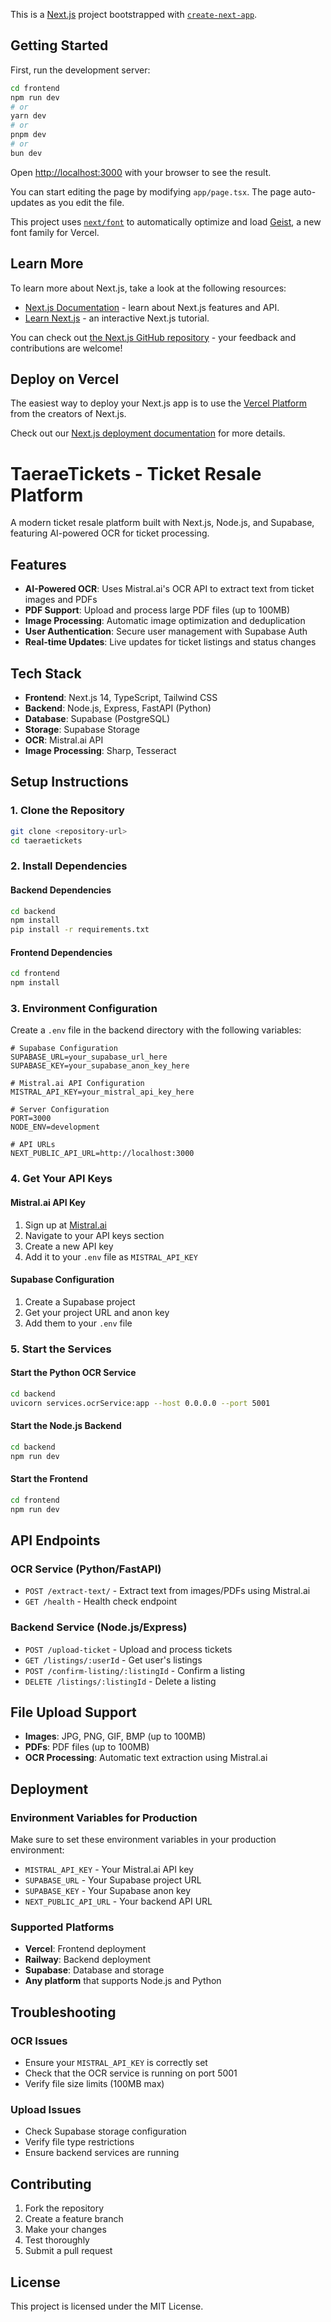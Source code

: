 This is a [Next.js](https://nextjs.org) project bootstrapped with [`create-next-app`](https://nextjs.org/docs/app/api-reference/cli/create-next-app).

## Getting Started

First, run the development server:

```bash
cd frontend
npm run dev
# or
yarn dev
# or
pnpm dev
# or
bun dev
```

Open [http://localhost:3000](http://localhost:3000) with your browser to see the result.

You can start editing the page by modifying `app/page.tsx`. The page auto-updates as you edit the file.

This project uses [`next/font`](https://nextjs.org/docs/app/building-your-application/optimizing/fonts) to automatically optimize and load [Geist](https://vercel.com/font), a new font family for Vercel.

## Learn More

To learn more about Next.js, take a look at the following resources:

- [Next.js Documentation](https://nextjs.org/docs) - learn about Next.js features and API.
- [Learn Next.js](https://nextjs.org/learn) - an interactive Next.js tutorial.

You can check out [the Next.js GitHub repository](https://github.com/vercel/next.js) - your feedback and contributions are welcome!

## Deploy on Vercel

The easiest way to deploy your Next.js app is to use the [Vercel Platform](https://vercel.com/new?utm_medium=default-template&filter=next.js&utm_source=create-next-app&utm_campaign=create-next-app-readme) from the creators of Next.js.

Check out our [Next.js deployment documentation](https://nextjs.org/docs/app/building-your-application/deploying) for more details.

# TaeraeTickets - Ticket Resale Platform

A modern ticket resale platform built with Next.js, Node.js, and Supabase, featuring AI-powered OCR for ticket processing.

## Features

- **AI-Powered OCR**: Uses Mistral.ai's OCR API to extract text from ticket images and PDFs
- **PDF Support**: Upload and process large PDF files (up to 100MB)
- **Image Processing**: Automatic image optimization and deduplication
- **User Authentication**: Secure user management with Supabase Auth
- **Real-time Updates**: Live updates for ticket listings and status changes

## Tech Stack

- **Frontend**: Next.js 14, TypeScript, Tailwind CSS
- **Backend**: Node.js, Express, FastAPI (Python)
- **Database**: Supabase (PostgreSQL)
- **Storage**: Supabase Storage
- **OCR**: Mistral.ai API
- **Image Processing**: Sharp, Tesseract

## Setup Instructions

### 1. Clone the Repository
```bash
git clone <repository-url>
cd taeraetickets
```

### 2. Install Dependencies

#### Backend Dependencies
```bash
cd backend
npm install
pip install -r requirements.txt
```

#### Frontend Dependencies
```bash
cd frontend
npm install
```

### 3. Environment Configuration

Create a `.env` file in the backend directory with the following variables:

```env
# Supabase Configuration
SUPABASE_URL=your_supabase_url_here
SUPABASE_KEY=your_supabase_anon_key_here

# Mistral.ai API Configuration
MISTRAL_API_KEY=your_mistral_api_key_here

# Server Configuration
PORT=3000
NODE_ENV=development

# API URLs
NEXT_PUBLIC_API_URL=http://localhost:3000
```

### 4. Get Your API Keys

#### Mistral.ai API Key
1. Sign up at [Mistral.ai](https://mistral.ai)
2. Navigate to your API keys section
3. Create a new API key
4. Add it to your `.env` file as `MISTRAL_API_KEY`

#### Supabase Configuration
1. Create a Supabase project
2. Get your project URL and anon key
3. Add them to your `.env` file

### 5. Start the Services

#### Start the Python OCR Service
```bash
cd backend
uvicorn services.ocrService:app --host 0.0.0.0 --port 5001
```

#### Start the Node.js Backend
```bash
cd backend
npm run dev
```

#### Start the Frontend
```bash
cd frontend
npm run dev
```

## API Endpoints

### OCR Service (Python/FastAPI)
- `POST /extract-text/` - Extract text from images/PDFs using Mistral.ai
- `GET /health` - Health check endpoint

### Backend Service (Node.js/Express)
- `POST /upload-ticket` - Upload and process tickets
- `GET /listings/:userId` - Get user's listings
- `POST /confirm-listing/:listingId` - Confirm a listing
- `DELETE /listings/:listingId` - Delete a listing

## File Upload Support

- **Images**: JPG, PNG, GIF, BMP (up to 100MB)
- **PDFs**: PDF files (up to 100MB)
- **OCR Processing**: Automatic text extraction using Mistral.ai

## Deployment

### Environment Variables for Production
Make sure to set these environment variables in your production environment:

- `MISTRAL_API_KEY` - Your Mistral.ai API key
- `SUPABASE_URL` - Your Supabase project URL
- `SUPABASE_KEY` - Your Supabase anon key
- `NEXT_PUBLIC_API_URL` - Your backend API URL

### Supported Platforms
- **Vercel**: Frontend deployment
- **Railway**: Backend deployment
- **Supabase**: Database and storage
- **Any platform** that supports Node.js and Python

## Troubleshooting

### OCR Issues
- Ensure your `MISTRAL_API_KEY` is correctly set
- Check that the OCR service is running on port 5001
- Verify file size limits (100MB max)

### Upload Issues
- Check Supabase storage configuration
- Verify file type restrictions
- Ensure backend services are running

## Contributing

1. Fork the repository
2. Create a feature branch
3. Make your changes
4. Test thoroughly
5. Submit a pull request

## License

This project is licensed under the MIT License.

